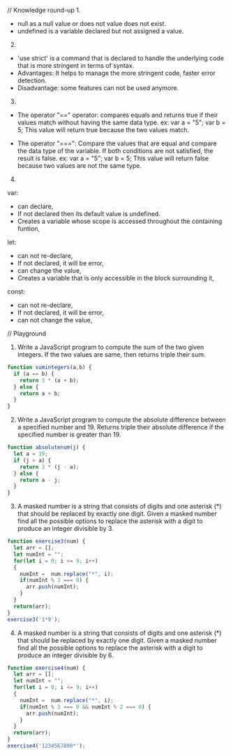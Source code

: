 // Knowledge round-up 
1.
- null as a null value or does not value does not exist.
- undefined is a variable declared but not assigned a value.

2.
- 'use strict' is a command that is declared to handle the underlying code that is more stringent in terms of   syntax.
- Advantages: It helps to manage the more stringent code, faster error detection.
- Disadvantage: some features can not be used anymore.

3.
- The operator "==" operator: compares equals and returns true if their values match without having the same data type.
  ex: var a = "5";
      var b = 5;
      This value will return true because the two values match.

- The operator "===": Compare the values that are equal and compare the data type of the variable. If both conditions are not satisfied, the result is false.
  ex: var a = "5";
      var b = 5;
      This value will return false because two values are not the same type.

4.
var:
  - can declare,
  - If not declared then its default value is undefined.
  - Creates a variable whose scope is accessed throughout the containing funtion,

let:
  - can not re-declare,
  - If not declared, it will be error,
  - can change the value,
  - Creates a variable that is only accessible in the block surrounding it,

const:
  - can not re-declare,
  - If not declared, it will be error,
  - can not change the value,

// Playground
1. Write a JavaScript program to compute the sum of the two given integers. If the two values are same, then returns triple their sum.

```javascript
function sumintegers(a,b) {
  if (a == b) {
    return 3 * (a + b);
  } else {
    return a + b;
  }
}
```

2. Write a JavaScript program to compute the absolute difference between a specified number and 19. Returns triple their absolute difference if the specified number is greater than 19.

```javascript
function absolutenum(j) {
  let a = 19;
  if (j > a) {
    return 3 * (j - a);
  } else {
    return a - j;
  }
}
```

3. A masked number is a string that consists of digits and one asterisk (*) that should be replaced by exactly one digit. Given a masked number find all the possible options to replace the asterisk with a digit to produce an integer divisible by 3.

```javascript
function exercise3(num) {
  let arr = [];
  let numInt = "";
  for(let i = 0; i <= 9; i++) 
  {
    numInt =  num.replace("*", i);
    if(numInt % 3 === 0) {
      arr.push(numInt);
    }
  }
  return(arr);
}
exercise3('1*9');
```

4. A masked number is a string that consists of digits and one asterisk (*) that should be replaced by exactly one digit. Given a masked number find all the possible options to replace the asterisk with a digit to produce an integer divisible by 6.

```javascript
function exercise4(num) {
  let arr = [];
  let numInt = "";
  for(let i = 0; i <= 9; i++) 
  {
    numInt =  num.replace("*", i);
    if(numInt % 3 === 0 && numInt % 2 === 0) {
      arr.push(numInt);
    }
  }
  return(arr);
}
exercise4('1234567890*');
```
